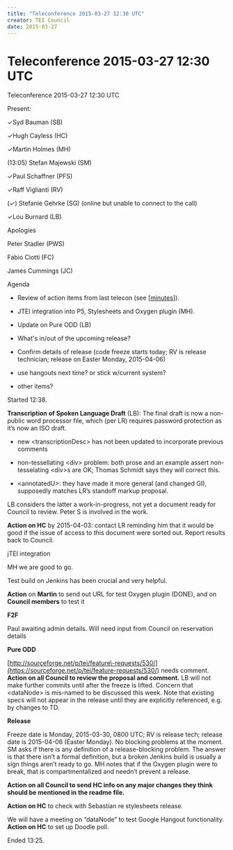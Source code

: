 ```yaml
---
title: "Teleconference 2015-03-27 12:30 UTC"
creator: TEI Council
date: 2015-03-27
---
```

# Teleconference 2015-03-27 12:30 UTC







Teleconference
 2015\-03\-27 12:30 UTC




 Present:
 
 ✓Syd Bauman (SB)


✓Hugh Cayless (HC)


✓Martin Holmes (MH)


(13:05\) Stefan Majewski (SM)


✓Paul Schaffner (PFS)


✓Raff Viglianti (RV)


(✓) Stefanie Gehrke (SG) (online but unable to connect to the call)


✓Lou Burnard (LB)


Apologies


Peter Stadler (PWS)


Fabio Ciotti (FC)


James Cummings (JC)




 Agenda
 
 
- Review of action items from last telecon (see \[[minutes](/Activities/Council/Meetings/tcm66.xml)]).

- JTEI integration into P5, Stylesheets and Oxygen plugin (MH).

- Update on Pure ODD (LB)

- What's in/out of the upcoming release?

- Confirm details of release (code freeze starts today; RV is release
 technician; release on Easter Monday, 2015\-04\-06\)

- use hangouts next time? or stick w/current system?

- other items?

Started 12:38\.


**Transcription of Spoken Language Draft** (LB): The final draft
 is now a non\-public word processor file, which (per LR) requires password
 protection as it’s now an ISO draft. 



- new \<transcriptionDesc\> has not been updated to incorporate previous
 comments

- non\-tessellating \<div\> problem: both prose and an example assert
 non\-tesselating \<div\>s are OK; Thomas Schmidt says they will correct
 this.

- \<annotatedU\>: they have made it more general (and changed GI),
 supposedly matches LR’s standoff markup proposal.

LB considers the latter a work\-in\-progress, not yet a document ready for Council
 to review. Peter S is involved in the work.


**Action on HC** by 2015\-04\-03: contact LR reminding him that it
 would be good if the issue of access to this document were sorted out. Report
 results back to Council.



 jTEI integration
 
 MH we are good to go.


Test build on Jenkins has been crucial and very helpful.


**Action** on **Martin** to send out URL
 for test Oxygen plugin (DONE), and on **Council members**
 to test it


**F2F**


Paul awaiting admin details. Will need input from Council on reservation
 details


**Pure ODD**


[http://sourceforge.net/p/tei/feature\-requests/530/](https://sourceforge.net/p/tei/feature-requests/530/) needs
 comment. **Action on all Council to review the proposal and
 comment.** LB will not make further commits until after the freeze is
 lifted. Concern that \<dataNode\> is mis\-named to be discussed this
 week. Note that existing specs will not appear in the release until they are
 explicitly referenced, e.g. by changes to TD.


**Release**


Freeze date is Monday, 2015\-03\-30, 0800 UTC; RV is release tech; release date
 is 2015\-04\-06 (Easter Monday). No blocking problems at the moment. SM asks
 if there is any definition of a release\-blocking problem. The answer is that
 there isn’t a formal definition, but a broken Jenkins build is usually a
 sign things aren’t ready to go. MH notes that if the Oxygen plugin were to
 break, that is compartmentalized and needn’t prevent a release.


**Action on all Council to send HC info on any major changes
 they think should be mentioned in the readme file.**


**Action on HC** to check with Sebastian re stylesheets
 release.


We will have a meeting on “dataNode” to test Google Hangout functionality.
 **Action on HC** to set up Doodle poll.


Ended 13:25\.









